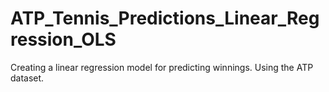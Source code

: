 # ATP_Tennis_Predictions_Linear_Regression_OLS
 Creating a linear regression model for predicting winnings. Using the ATP dataset.
